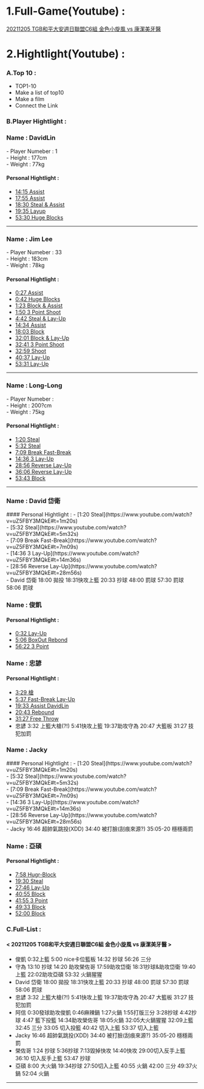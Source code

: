 # 1.Full-Game(Youtube)  : 
[20211205 TGB和平大安週日聯盟C6組 金色小旋風 vs 康潔美牙醫 ](https://www.youtube.com/watch?v=uZ5FBY3MQkE)<br>

# 2.Hightlight(Youtube) : 

### A.Top 10 : 
- TOP1-10
- Make a list of top10
- Make a film
- Connect the Link



### B.Player Hightlight :
<h3>Name : DavidLin </h3> 
- Player Numeber : 1<br>
- Height : 177cm<br>
- Weight : 77kg<br>

#### Personal Hightlight :
- [14:15 Assist](https://www.youtube.com/watch?v=uZ5FBY3MQkE#t=14m15s)<br>
- [17:55 Assist](https://www.youtube.com/watch?v=uZ5FBY3MQkE#t=17m55s)<br>
- [18:30 Steal & Assist](https://www.youtube.com/watch?v=uZ5FBY3MQkE#t=18m30s)<br>
- [19:35 Layup](https://www.youtube.com/watch?v=uZ5FBY3MQkE#t=19m35s)<br>
- [53:30 Huge Blocks](https://www.youtube.com/watch?v=uZ5FBY3MQkE#t=53m30s)<br>

<hr/>
<h3>Name : Jim Lee </h3> 
- Player Numeber : 33<br>
- Height : 183cm<br>
- Weight : 78kg<br>

#### Personal Hightlight :
- [0:27 Assist](https://www.youtube.com/watch?v=uZ5FBY3MQkE#t=0m27s)<br>
- [0:42 Huge Blocks](https://www.youtube.com/watch?v=uZ5FBY3MQkE#t=0m42s)<br>
- [1:23 Block & Assist](https://www.youtube.com/watch?v=uZ5FBY3MQkE#t=1m23s)<br>
- [1:50 3 Point Shoot](https://www.youtube.com/watch?v=uZ5FBY3MQkE#t=1m50s)<br>
- [4:42 Steal & Lay-Up](https://www.youtube.com/watch?v=uZ5FBY3MQkE#t=4m42s)<br>
- [14:34 Assist](https://www.youtube.com/watch?v=uZ5FBY3MQkE#t=14m34s)<br>
- [18:03 Block](https://www.youtube.com/watch?v=uZ5FBY3MQkE#t=18m03s)<br>
- [32:01 Block & Lay-Up](https://www.youtube.com/watch?v=uZ5FBY3MQkE#t=32m01s)<br>
- [32:41 3 Point Shoot](https://www.youtube.com/watch?v=uZ5FBY3MQkE#t=32m41s)<br>
- [32:59 Shoot](https://www.youtube.com/watch?v=uZ5FBY3MQkE#t=32m59s)<br>
- [40:37 Lay-Up](https://www.youtube.com/watch?v=uZ5FBY3MQkE#t=40m37s)<br>
- [53:31 Lay-Up](https://www.youtube.com/watch?v=uZ5FBY3MQkE#t=53m31s)<br>

<hr/>

<h3>Name : Long-Long </h3>  
- Player Numeber : <br>
- Height : 200?cm<br>
- Weight : 75kg<br>

#### Personal Hightlight :
- [1:20 Steal](https://www.youtube.com/watch?v=uZ5FBY3MQkE#t=1m20s)<br>
- [5:32 Steal](https://www.youtube.com/watch?v=uZ5FBY3MQkE#t=5m32s)<br>
- [7:09 Break Fast-Break](https://www.youtube.com/watch?v=uZ5FBY3MQkE#t=7m09s)<br>
- [14:36 3 Lay-Up](https://www.youtube.com/watch?v=uZ5FBY3MQkE#t=14m36s)<br>
- [28:56 Reverse Lay-Up](https://www.youtube.com/watch?v=uZ5FBY3MQkE#t=28m56s)<br>
- [36:06 Reverse Lay-Up](https://www.youtube.com/watch?v=uZ5FBY3MQkE#t=36m06s)<br>
- [53:43 Block](https://www.youtube.com/watch?v=uZ5FBY3MQkE#t=53m47s)<br>

<hr/>

<h3>Name : David 岱衛 </h3>
#### Personal Hightlight :
- [1:20 Steal](https://www.youtube.com/watch?v=uZ5FBY3MQkE#t=1m20s)<br>
- [5:32 Steal](https://www.youtube.com/watch?v=uZ5FBY3MQkE#t=5m32s)<br>
- [7:09 Break Fast-Break](https://www.youtube.com/watch?v=uZ5FBY3MQkE#t=7m09s)<br>
- [14:36 3 Lay-Up](https://www.youtube.com/watch?v=uZ5FBY3MQkE#t=14m36s)<br>
- [28:56 Reverse Lay-Up](https://www.youtube.com/watch?v=uZ5FBY3MQkE#t=28m56s)<br>
- David 岱衛 18:00 拋投 18:31快攻上籃 20:33 抄球 48:00 罰球 57:30 罰球 58:06 罰球<br>

<h3>Name : 俊凱 </h3>

#### Personal Hightlight :

- [0:32 Lay-Up](https://www.youtube.com/watch?v=uZ5FBY3MQkE#t=0m32s)<br>
- [5:06 BoxOut Rebond](https://www.youtube.com/watch?v=uZ5FBY3MQkE#t=5m06s)<br>
- [56:22 3 Point](https://www.youtube.com/watch?v=uZ5FBY3MQkE#t=56m22s)<br>

<h3>Name : 忠諺 </h3>

#### Personal Hightlight :

- [3:29 槍](https://www.youtube.com/watch?v=uZ5FBY3MQkE#t=3m29s)<br>
- [5:37 Fast-Break Lay-Up](https://www.youtube.com/watch?v=uZ5FBY3MQkE#t=5m37s)<br>
- [19:33 Assist DavidLin](https://www.youtube.com/watch?v=uZ5FBY3MQkE#t=19m33s)<br>
- [20:43 Rebound](https://www.youtube.com/watch?v=uZ5FBY3MQkE#t=20m43s)<br>
- [31:27 Free Throw](https://www.youtube.com/watch?v=uZ5FBY3MQkE#t=31m27s)<br>
- 忠諺 3:32 上籃大槍(?!) 5:41快攻上籃 19:37助攻守為 20:47 大籃板 31:27 技犯加罰<br>

<h3>Name : Jacky </h3> 
#### Personal Hightlight :
- [1:20 Steal](https://www.youtube.com/watch?v=uZ5FBY3MQkE#t=1m20s)<br>
- [5:32 Steal](https://www.youtube.com/watch?v=uZ5FBY3MQkE#t=5m32s)<br>
- [7:09 Break Fast-Break](https://www.youtube.com/watch?v=uZ5FBY3MQkE#t=7m09s)<br>
- [14:36 3 Lay-Up](https://www.youtube.com/watch?v=uZ5FBY3MQkE#t=14m36s)<br>
- [28:56 Reverse Lay-Up](https://www.youtube.com/watch?v=uZ5FBY3MQkE#t=28m56s)<br>
- Jacky 16:46 超帥氣跳投(XDD) 34:40 被打臉(刮痕來源?) 35:05-20 穩穩兩罰<br>

<h3>Name : 亞碩 </h3>

#### Personal Hightlight :

- [7:58 Hugr-Block](https://www.youtube.com/watch?v=uZ5FBY3MQkE#t=7m58s)<br>
- [19:30 Steal](https://www.youtube.com/watch?v=uZ5FBY3MQkE#t=19m30s)<br>
- [27:46 Lay-Up](https://www.youtube.com/watch?v=uZ5FBY3MQkE#t=27m46s)<br>
- [40:55 Block](https://www.youtube.com/watch?v=uZ5FBY3MQkE#t=40m55s)<br>
- [41:55 3 Point](https://www.youtube.com/watch?v=uZ5FBY3MQkE#t=41m55s)<br> 
- [49:33 Block](https://www.youtube.com/watch?v=uZ5FBY3MQkE#t=49m33s)<br>
- [52:00 Block](https://www.youtube.com/watch?v=uZ5FBY3MQkE#t=52m00s)<br> 

### C.Full-List :
#### < 20211205 TGB和平大安週日聯盟C6組 金色小旋風 vs 康潔美牙醫 >

- 俊凱 0:32上籃 5:00 nice卡位籃板  14:32 抄球 56:26 三分<br>
- 守為 13:10 抄球 14:20 助攻榮佐哥 17:59助攻岱衛 18:31抄球&助攻岱衛 19:40上籃 22:02助攻亞碩 53:32 火鍋猩猩<br>
- David 岱衛 18:00 拋投 18:31快攻上籃 20:33 抄球 48:00 罰球 57:30 罰球 58:06 罰球<br>
- 忠諺 3:32 上籃大槍(?!) 5:41快攻上籃 19:37助攻守為 20:47 大籃板 31:27 技犯加罰<br>
- 阿信 0:30發球助攻俊凱 0:46麻辣鍋 1:27火鍋 1:55打版三分 3:28抄球 4:42抄球 4:47 籃下投籃 14:34助攻榮佐哥 18:05火鍋 32:05大火鍋猩猩 32:09上籃 32:45 三分 33:05 切入投籃 40:42 切入上籃 53:37 切入上籃<br>
- Jacky 16:46 超帥氣跳投(XDD) 34:40 被打臉(刮痕來源?) 35:05-20 穩穩兩罰<br>
- 榮佐哥 1:24 抄球 5:36抄球 7:13毀掉快攻 14:40快攻 29:00切入反手上籃 36:10 切入反手上籃 53:47 抄球<br>
- 亞碩 8:00 大火鍋 19:34抄球 27:50切入上籃 40:55 火鍋 42:00 三分 49:37火鍋 52:04 火鍋<br>

<hr/>